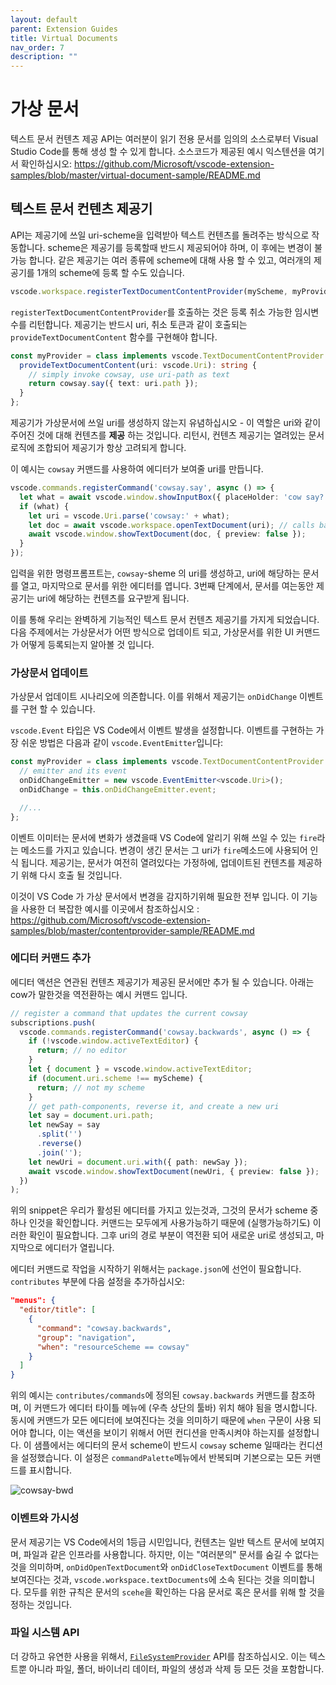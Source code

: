 ```yaml
---
layout: default
parent: Extension Guides
title: Virtual Documents
nav_order: 7
description: ""
---
```


# 가상 문서

<!--# Virtual Documents -->

텍스트 문서 컨텐츠 제공 API는 여러분이 읽기 전용 문서를 임의의 소스로부터 Visual Studio Code를 통해 생성 할 수 있게 합니다. 소스코드가 제공된 예시 익스텐션을 여기서 확인하십시오: https://github.com/Microsoft/vscode-extension-samples/blob/master/virtual-document-sample/README.md

<!--
The text document content provider API allows you to create readonly documents in Visual Studio Code from arbitrary sources. You can find a sample extension with source code at: https://github.com/Microsoft/vscode-extension-samples/blob/master/virtual-document-sample/README.md-->

## 텍스트 문서 컨텐츠 제공기

<!--
## TextDocumentContentProvider -->

API는 제공기에 쓰일 uri-scheme을 입력받아 텍스트 컨텐츠를 돌려주는 방식으로 작동합니다. scheme은 제공기를 등록할때 반드시 제공되어야 하며, 이 후에는 변경이 불가능 합니다. 같은 제공기는 여러 종류에 scheme에 대해 사용 할 수 있고, 여러개의 제공기를 1개의 scheme에 등록 할 수도 있습니다.

<!--
The API works by claiming an uri-scheme for which your provider then returns text contents. The scheme must be provided when registering a provider and cannot change afterwards. The same provider can be used for multiple schemes and multiple providers can be registered for a single scheme. -->

```ts
vscode.workspace.registerTextDocumentContentProvider(myScheme, myProvider);
```
 
 `registerTextDocumentContentProvider`를 호출하는 것은 등록 취소 가능한 임시변수를 리턴합니다. 제공기는 반드시 uri, 취소 토큰과 같이 호출되는  `provideTextDocumentContent` 함수를 구현해야 합니다. 

<!--
Calling `registerTextDocumentContentProvider` returns a disposable with which the registration can be undone. A provider must only implement the `provideTextDocumentContent`-function which is called with an uri and cancellation token. -->

```ts
const myProvider = class implements vscode.TextDocumentContentProvider {
  provideTextDocumentContent(uri: vscode.Uri): string {
    // simply invoke cowsay, use uri-path as text
    return cowsay.say({ text: uri.path });
  }
};
```

제공기가 가상문서에 쓰일 uri를 생성하지 않는지 유념하십시오 - 이 역할은 uri와 같이 주어진 것에 대해 컨텐츠를 **제공** 하는 것입니다. 리턴시, 컨텐츠 제공기는 열려있는 문서 로직에 조합되어 제공기가 항상 고려되게 합니다. 

<!--
Note how the provider doesn't create uris for virtual documents - its role is to **provide** contents given such an uri. In return, content providers are wired into the open document logic so that providers are always considered. -->

이 예시는 `cowsay` 커맨드를 사용하여 에디터가 보여줄 uri를 만듭니다. 

<!--
This sample uses a 'cowsay'-command that crafts an uri which the editor should then show: -->

```ts
vscode.commands.registerCommand('cowsay.say', async () => {
  let what = await vscode.window.showInputBox({ placeHolder: 'cow say?' });
  if (what) {
    let uri = vscode.Uri.parse('cowsay:' + what);
    let doc = await vscode.workspace.openTextDocument(uri); // calls back into the provider
    await vscode.window.showTextDocument(doc, { preview: false });
  }
});
```

입력을 위한 명령프롬프트는, `cowsay`-sheme 의 uri를 생성하고, uri에 해당하는 문서를 열고, 마지막으로 문서를 위한 에디터를 엽니다. 3번째 단계에서, 문서를 여는동안 제공기는 uri에 해당하는 컨텐츠를 요구받게 됩니다. 

<!--
The command prompts for input, creates an uri of the `cowsay`-scheme, opens a document for the uri, and finally opens an editor for that document. In step 3, opening the document, the provider is being asked to provide contents for that uri. -->

이를 통해 우리는 완벽하게 기능적인 텍스트 문서 컨텐츠 제공기를 가지게 되었습니다. 다음 주제에서는 가상문서가 어떤 방식으로 업데이트 되고, 가상문서를 위한 UI 커맨드가 어떻게 등록되는지 알아볼 것 입니다.

<!--
With this we have a fully functional text document content provider. The next sections describe how virtual documents can be updated and how UI commands can be registered for virtual documents. -->

### 가상문서 업데이트

<!--
### Update Virtual Documents -->

가상문서 업데이트 시나리오에 의존합니다. 이를 위해서 제공기는 `onDidChange` 이벤트를 구현 할 수 있습니다. 

<!--
Depending on the scenario virtual documents might change. To support that, providers can implement a `onDidChange`-event. -->

`vscode.Event` 타입은 VS Code에서 이벤트 발생을 설정합니다. 이벤트를 구현하는 가장 쉬운 방법은 다음과 같이 `vscode.EventEmitter`입니다:

<!--
The `vscode.Event`-type defines the contract for eventing in VS Code. The easiest way to implement an event is `vscode.EventEmitter`, like so: -->

```ts
const myProvider = class implements vscode.TextDocumentContentProvider {
  // emitter and its event
  onDidChangeEmitter = new vscode.EventEmitter<vscode.Uri>();
  onDidChange = this.onDidChangeEmitter.event;

  //...
};
```

이벤트 이미터는 문서에 변화가 생겼을때 VS Code에 알리기 위해 쓰일 수 있는 `fire`라는 메소드를 가지고 있습니다. 변경이 생긴 문서는 그 uri가 `fire`메소드에 사용되어 인식 됩니다. 제공기는, 문서가 여전히 열려있다는 가정하에, 업데이트된 컨텐츠를 제공하기 위해 다시 호출 될 것입니다. 

<!--
The event emitter has a `fire` method which is can be used to notify VS Code when a change has happened in a document. The document which has changed is identified by its uri given as argument to the `fire` method. The provider will then be called again to provide the updated content, assuming the document is still open. -->

이것이 VS Code 가 가상 문서에서 변경을 감지하기위해 필요한 전부 입니다. 이 기능을 사용한 더 복잡한 예시를 이곳에서 참조하십시오 : https://github.com/Microsoft/vscode-extension-samples/blob/master/contentprovider-sample/README.md

<!--
That's all what's needed to make VS Code listen for changes of virtual document. To see a more complex example making use of this feature, look at: https://github.com/Microsoft/vscode-extension-samples/blob/master/contentprovider-sample/README.md -->

### 에디터 커맨드 추가

<!--
### Add Editor Commands -->

에디터 액션은 연관된 컨텐츠 제공기가 제공된 문서에만 추가 될 수 있습니다. 아래는 cow가 말한것을 역전환하는 예시 커맨드 입니다. 

<!--
Editor actions can be added which only interact with documents provided by an associated content provider. This is a sample command that reverses what the cow just said: -->

```ts
// register a command that updates the current cowsay
subscriptions.push(
  vscode.commands.registerCommand('cowsay.backwards', async () => {
    if (!vscode.window.activeTextEditor) {
      return; // no editor
    }
    let { document } = vscode.window.activeTextEditor;
    if (document.uri.scheme !== myScheme) {
      return; // not my scheme
    }
    // get path-components, reverse it, and create a new uri
    let say = document.uri.path;
    let newSay = say
      .split('')
      .reverse()
      .join('');
    let newUri = document.uri.with({ path: newSay });
    await vscode.window.showTextDocument(newUri, { preview: false });
  })
);
```

위의 snippet은 우리가 활성된 에디터를 가지고 있는것과, 그것의 문서가 scheme 중 하나 인것을 확인합니다. 커맨드는 모두에게 사용가능하기 때문에 (실행가능하기도) 이러한 확인이 필요합니다. 그후 uri의 경로 부분이 역전환 되어 새로운 uri로 생성되고, 마지막으로 에디터가 열립니다.

<!--
The snippet above checks that we have an active editor and that its document is one of our scheme. These checks are needed because commands are available (and executable) to everyone. Then the path-component of the uri is reversed and a new uri is created from it, last an editor is opened. -->

에디터 커맨드로 작업을 시작하기 위해서는 `package.json`에 선언이 필요합니다. `contributes` 부분에 다음 설정을 추가하십시오:

<!--
To top things with an editor command a declarative part in `package.json` is needed. In the `contributes`-section add this config: -->

```json
"menus": {
  "editor/title": [
    {
      "command": "cowsay.backwards",
      "group": "navigation",
      "when": "resourceScheme == cowsay"
    }
  ]
}
```

위의 예시는 `contributes/commands`에 정의된 `cowsay.backwards` 커맨드를 참조하며, 이 커맨드가 에디터 타이틀 메뉴에 (우측 상단의 툴바) 위치 해야 됨을 명시합니다. 동시에 커맨드가 모든 에디터에 보여진다는 것을 의미하기 때문에 `when` 구문이 사용 되어야 합니다, 이는 액션을 보이기 위해서 어떤 컨디션을 만족시켜야 하는지를 설정합니다. 이 샘플에서는 에디터의 문서 scheme이 반드시 `cowsay` scheme 일때라는 컨디션을 설정했습니다. 이 설정은 `commandPalette`메뉴에서 반복되며 기본으로는 모든 커맨드를 표시합니다. 

<!--
This references the `cowsay.backwards`-command that defined in the `contributes/commands`-section and says it should appear in the editor title menu (the toolbar in the upper right corner). Now, just that would mean the command always shows, for every editor. That's what the `when`-clause is used for - it describes what condition must be true to show the action. In this sample it states that the scheme of the document in the editor must be the `cowsay`-scheme. The configuration is then repeated for the `commandPalette`-menu - it shows all commands by default. -->

![cowsay-bwd](images/virtual-documents/cowsay-bwd.png)

### 이벤트와 가시성

<!--
### Events and Visibility -->

문서 제공기는 VS Code에서의 1등급 시민입니다, 컨텐츠는 일반 텍스트 문서에 보여지며, 파일과 같은 인프라를 사용합니다. 하지만, 이는 "여러분의" 문서를 숨길 수 없다는것을 의미하며, `onDidOpenTextDocument`와 `onDidCloseTextDocument` 이벤트를 통해 보여진다는 것과, `vscode.workspace.textDocuments`에 소속 된다는 것을 의미합니다. 모두를 위한 규칙은 문서의 `scehe`을 확인하는 다음 문서로 혹은 문서를 위해 할 것을 정하는 것입니다. 

<!--
Document providers are first class citizens in VS Code, their contents appears in regular text documents, they use the same infrastructure as files etc. However, that also means that "your" documents cannot hide, they will appear in `onDidOpenTextDocument` and `onDidCloseTextDocument`-events, they are part of `vscode.workspace.textDocuments` and more. The rule for everyone is check the `scheme` of documents and then decide if you want to do something with/for the document. -->

### 파일 시스템 API

<!--
### File System API -->

더 강하고 유연한 사용을 위해서, [`FileSystemProvider`](/api/references/vscode-api#FileSystemProvider) API를 참조하십시오. 이는 텍스트뿐 아니라 파일, 폴더, 바이너리 데이터, 파일의 생성과 삭제 등 모든 것을 포함합니다.

<!--
If you need more flexibility and power take a look at the [`FileSystemProvider`](/api/references/vscode-api#FileSystemProvider) API. It allows to implement a full file system, having files, folders, binary data, file-deletion, creation and more. -->
